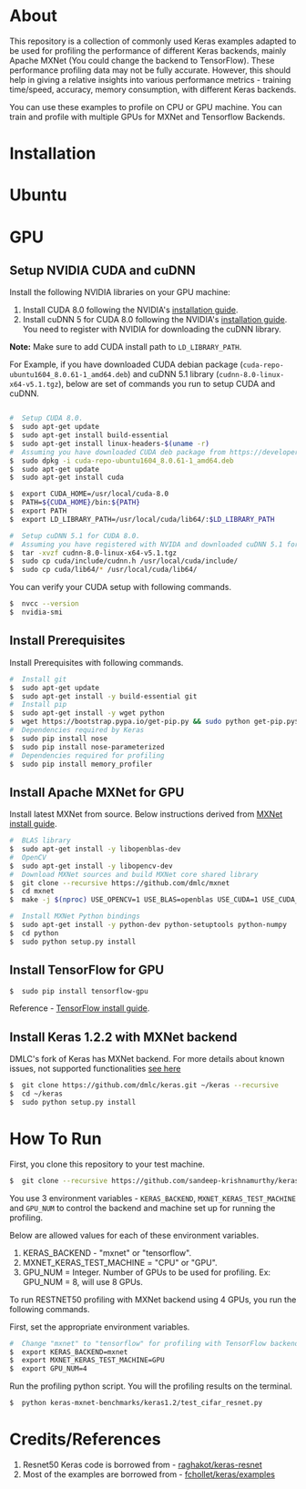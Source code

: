 # About
This repository is a collection of commonly used Keras examples adapted to be used for profiling the performance of different Keras backends, mainly Apache MXNet (You could change the backend to TensorFlow). These performance profiling data may not be fully accurate. However, this should help in giving a relative insights into various performance metrics - training time/speed, accuracy, memory consumption, with different Keras backends.

You can use these examples to profile on CPU or GPU machine. You can train and profile with multiple GPUs for MXNet and Tensorflow Backends.

# Installation
# Ubuntu
# GPU

## Setup NVIDIA CUDA and cuDNN

Install the following NVIDIA libraries on your GPU machine:

1. Install CUDA 8.0 following the NVIDIA's [installation guide](http://docs.nvidia.com/cuda/cuda-installation-guide-linux/).
2. Install cuDNN 5 for CUDA 8.0 following the NVIDIA's [installation guide](https://developer.nvidia.com/cudnn). You need to register with NVIDIA for downloading the cuDNN library.

**Note:** Make sure to add CUDA install path to `LD_LIBRARY_PATH`.

For Example, if you have downloaded CUDA debian package (`cuda-repo-ubuntu1604_8.0.61-1_amd64.deb`) and cuDNN 5.1 library (`cudnn-8.0-linux-x64-v5.1.tgz`), below are set of commands you run to setup CUDA and cuDNN.

```bash

#  Setup CUDA 8.0.
$  sudo apt-get update
$  sudo apt-get install build-essential
$  sudo apt-get install linux-headers-$(uname -r)
#  Assuming you have downloaded CUDA deb package from https://developer.nvidia.com/cuda-downloads
$  sudo dpkg -i cuda-repo-ubuntu1604_8.0.61-1_amd64.deb
$  sudo apt-get update
$  sudo apt-get install cuda

$  export CUDA_HOME=/usr/local/cuda-8.0
$  PATH=${CUDA_HOME}/bin:${PATH}
$  export PATH
$  export LD_LIBRARY_PATH=/usr/local/cuda/lib64/:$LD_LIBRARY_PATH

#  Setup cuDNN 5.1 for CUDA 8.0.
#  Assuming you have registered with NVIDA and downloaded cuDNN 5.1 for CUDA 8 from https://developer.nvidia.com/cudnn
$  tar -xvzf cudnn-8.0-linux-x64-v5.1.tgz
$  sudo cp cuda/include/cudnn.h /usr/local/cuda/include/
$  sudo cp cuda/lib64/* /usr/local/cuda/lib64/
```

You can verify your CUDA setup with following commands.

```bash
$  nvcc --version
$  nvidia-smi
```

## Install Prerequisites

Install Prerequisites with following commands.

```bash
#  Install git
$  sudo apt-get update
$  sudo apt-get install -y build-essential git
#  Install pip
$  sudo apt-get install -y wget python
$  wget https://bootstrap.pypa.io/get-pip.py && sudo python get-pip.py$ sudo pip install numpy
#  Dependencies required by Keras
$  sudo pip install nose
$  sudo pip install nose-parameterized
#  Dependencies required for profiling
$  sudo pip install memory_profiler
```

## Install Apache MXNet for GPU

Install latest MXNet from source. Below instructions derived from [MXNet install guide](http://mxnet.io/get_started/install.html).

```bash
#  BLAS library
$  sudo apt-get install -y libopenblas-dev
#  OpenCV
$  sudo apt-get install -y libopencv-dev
#  Download MXNet sources and build MXNet core shared library
$  git clone --recursive https://github.com/dmlc/mxnet
$  cd mxnet
$  make -j $(nproc) USE_OPENCV=1 USE_BLAS=openblas USE_CUDA=1 USE_CUDA_PATH=/usr/local/cuda USE_CUDNN=1

#  Install MXNet Python bindings
$  sudo apt-get install -y python-dev python-setuptools python-numpy
$  cd python
$  sudo python setup.py install
```

## Install TensorFlow for GPU

```bash
$  sudo pip install tensorflow-gpu
```
Reference - [TensorFlow install guide](https://www.tensorflow.org/install/install_linux#install_tensorflow).

## Install Keras 1.2.2 with MXNet backend

DMLC's fork of Keras has MXNet backend. For more details about known issues, not supported functionalities [see here](https://github.com/dmlc/keras)

```bash
$  git clone https://github.com/dmlc/keras.git ~/keras --recursive
$  cd ~/keras
$  sudo python setup.py install
```

# How To Run

First, you clone this repository to your test machine.

```bash
$  git clone --recursive https://github.com/sandeep-krishnamurthy/keras-mxnet-benchmarks
```

You use 3 environment variables - `KERAS_BACKEND`, `MXNET_KERAS_TEST_MACHINE` and `GPU_NUM` to control the backend and machine set up for running the profiling.

Below are allowed values for each of these environment variables.

1. KERAS_BACKEND - "mxnet" or "tensorflow".
2. MXNET_KERAS_TEST_MACHINE = "CPU" or "GPU".
3. GPU_NUM = Integer. Number of GPUs to be used for profiling. Ex: GPU_NUM = 8, will use 8 GPUs.

To run RESTNET50 profiling with MXNet backend using 4 GPUs, you run the following commands.

First, set the appropriate environment variables.

```bash
#  Change "mxnet" to "tensorflow" for profiling with TensorFlow backend.
$  export KERAS_BACKEND=mxnet
$  export MXNET_KERAS_TEST_MACHINE=GPU
$  export GPU_NUM=4
```

Run the profiling python script. You will the profiling results on the terminal.

```bash
$  python keras-mxnet-benchmarks/keras1.2/test_cifar_resnet.py
```

# Credits/References
1. Resnet50 Keras code is borrowed from - [raghakot/keras-resnet](https://github.com/raghakot/keras-resnet/blob/master/resnet.py)
2. Most of the examples are borrowed from - [fchollet/keras/examples](https://github.com/fchollet/keras/blob/master/examples/)
